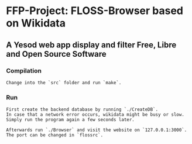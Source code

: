 FFP-Project: FLOSS-Browser based on  Wikidata
=============================================

A Yesod web app display and filter Free, Libre and Open Source Software
-----------------------------------------------------------------------

### Compilation
    Change into the `src` folder and run `make`.

### Run
    First create the backend database by running `./CreateDB`.
    In case that a network error occurs, wikidata might be busy or slow.
    Simply run the program again a few seconds later.

    Afterwards run `./Browser` and visit the website on `127.0.0.1:3000`.
    The port can be changed in `flossrc`.
